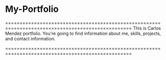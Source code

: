 # My-Portfolio
==================================================================================================
This is Carlos Mendez portfolio. You're going to find information about me, skills, projects, and contact information. 

==================================================================================================
